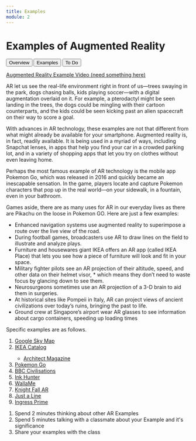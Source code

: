 ```yaml
---
title: Examples
module: 2
---
```


# Examples of Augmented Reality

<div class="tab">
  <button class="tablinks active" onclick="openTab(event, 'Overview')">Overview</button>
  <button class="tablinks" onclick="openTab(event, 'Examples')">Examples</button>
  <button class="tablinks" onclick="openTab(event, 'ToDo')">To Do</button>
</div>

<div id="Overview" class="tabcontent" style="display:block">

<p><a href="" data-lity>Augmented Reality Example Video (need something here)</a></p>

<p>AR let us see the real-life environment right in front of us—trees swaying in the park, dogs chasing balls, kids playing soccer—with a digital augmentation overlaid on it. For example,  a pterodactyl might be seen landing in the trees, the dogs could be mingling with their cartoon counterparts, and the kids could be seen kicking past an alien spacecraft on their way to score a goal.</p>

<p>With advances in AR technology, these examples are not that different from what might already be available for your smartphone. Augmented reality is, in fact, readily available. It is being used in a myriad of ways, including Snapchat lenses, in apps that help you find your car in a crowded parking lot, and in a variety of shopping apps that let you try on clothes without even leaving home.</p>
</div>


<div id="Examples" class="tabcontent">
<p>Perhaps the most famous example of AR technology is the mobile app Pokemon Go, which was released in 2016 and quickly became an inescapable sensation. In the game, players locate and capture Pokemon characters that pop up in the real world—on your sidewalk, in a fountain, even in your bathroom.</p>

<p>Games aside, there are as many uses for AR in our everyday lives as there are Pikachu on the loose in Pokemon GO. Here are just a few examples:</p>

<ul>
<li>Enhanced navigation systems use augmented reality to superimpose a route over the live view of the road.</li>
<li>During football games, broadcasters use AR to draw lines on the field to illustrate and analyze plays.</li>
<li>Furniture and housewares giant IKEA offers an AR app (called IKEA Place) that lets you see how a piece of furniture will look and fit in your space.</li>
<li>Military fighter pilots see an AR projection of their altitude, speed, and other data on their helmet visor, * which means they don’t need to waste focus by glancing down to see them.</li>
<li>Neurosurgeons sometimes use an AR projection of a 3-D brain to aid them in surgeries.   </li>
<li>At historical sites like Pompeii in Italy, AR can project views of ancient civilizations over today’s ruins, bringing the past to life.</li>
<li>Ground crew at Singapore’s airport wear AR glasses to see information about cargo containers, speeding up loading times</li>
</ul>
<p>Specific examples are as follows.</p>
<ol>
<li><a href="https://play.google.com/store/apps/details?id=com.google.android.stardroid&hl=" target="_new">Google Sky Map</a></li>
<li><a href="https://apps.apple.com/us/app/ikea-place/id1279244498" target="_new">IKEA Catalog</a></li>
    <ul>
    <li><a href="https://www.architectmagazine.com/technology/ikea-launches-augmented-reality-application_o" target="_new">Architect Magazine</a>
    </li>
    </ul>
<li><a href="https://www.pokemon.com/us/app/pokemon-go/" target="_new">Pokemon Go</a></li>
<li><a href="https://www.bbc.co.uk/taster/pilots/civilisations-ar" target="_new">BBC Civilisations</a></li>
<li><a href="http://www.inkhunter.tattoo/" target="_new">Ink Hunter</a></li>
<li><a href="http://walla.me/" target="_new">WallaMe</a></li>
<li><a href="https://www.wearvr.com/apps/knightfall-ar" target="_new">Knight Fall AR</a></li>
<li><a href="https://justaline.withgoogle.com/" target="_new">Just a Line</a></li>
<li><a href="https://www.ingress.com/game/" target="_new">Ingress Prime</a></li>
</ol>
</div>
<div id="ToDo" class="tabcontent">
    <ol>
    <li>Spend 2 minutes thinking about other AR Examples</li>
    <li>Spend 5 minutes talking with a classmate about your Example and it's significance</li>
    <li>Share your examples with the class</li>
    </ol>
</div>
